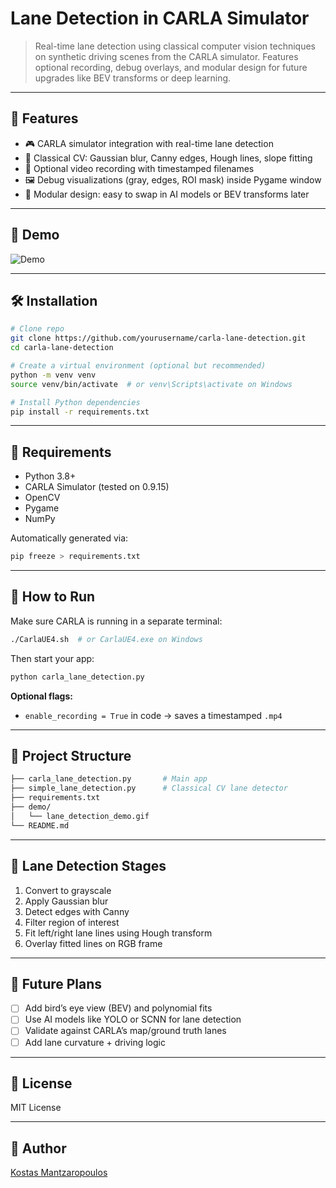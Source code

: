 # Lane Detection in CARLA Simulator

> Real-time lane detection using classical computer vision techniques on synthetic driving scenes from the CARLA simulator. Features optional recording, debug overlays, and modular design for future upgrades like BEV transforms or deep learning.

---

## 🚀 Features

- 🎮 CARLA simulator integration with real-time lane detection
- 🧠 Classical CV: Gaussian blur, Canny edges, Hough lines, slope fitting
- 🧾 Optional video recording with timestamped filenames
- 🖼️ Debug visualizations (gray, edges, ROI mask) inside Pygame window
- 🧩 Modular design: easy to swap in AI models or BEV transforms later

---

## 📸 Demo

![Demo](demo/lane_detection_demo.gif)

---

## 🛠️ Installation

```bash
# Clone repo
git clone https://github.com/yourusername/carla-lane-detection.git
cd carla-lane-detection

# Create a virtual environment (optional but recommended)
python -m venv venv
source venv/bin/activate  # or venv\Scripts\activate on Windows

# Install Python dependencies
pip install -r requirements.txt
```

---

## 🔧 Requirements

- Python 3.8+
- CARLA Simulator (tested on 0.9.15)
- OpenCV
- Pygame
- NumPy

Automatically generated via:
```bash
pip freeze > requirements.txt
```

---

## 🧪 How to Run

Make sure CARLA is running in a separate terminal:
```bash
./CarlaUE4.sh  # or CarlaUE4.exe on Windows
```

Then start your app:
```bash
python carla_lane_detection.py
```

**Optional flags:**
- `enable_recording = True` in code → saves a timestamped `.mp4`

---

## 📂 Project Structure

```bash
├── carla_lane_detection.py       # Main app
├── simple_lane_detection.py      # Classical CV lane detector
├── requirements.txt
├── demo/
│   └── lane_detection_demo.gif
└── README.md
```

---

## 🧱 Lane Detection Stages

1. Convert to grayscale
2. Apply Gaussian blur
3. Detect edges with Canny
4. Filter region of interest
5. Fit left/right lane lines using Hough transform
6. Overlay fitted lines on RGB frame

---

## 🔄 Future Plans

- [ ] Add bird’s eye view (BEV) and polynomial fits
- [ ] Use AI models like YOLO or SCNN for lane detection
- [ ] Validate against CARLA’s map/ground truth lanes
- [ ] Add lane curvature + driving logic

---

## 📜 License

MIT License

---

## 👤 Author

[Kostas Mantzaropoulos](https://github.com/kmatzaro)